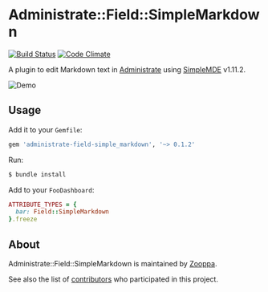# Administrate::Field::SimpleMarkdown

[![Build Status](https://travis-ci.com/zooppa/administrate-field-simple_markdown.svg?branch=master)](https://travis-ci.com/zooppa/administrate-field-simple_markdown)
[![Code Climate](https://codeclimate.com/github/zooppa/administrate-field-simple_markdown/badges/gpa.svg)](https://codeclimate.com/github/zooppa/administrate-field-simple_markdown)

A plugin to edit Markdown text in [Administrate] using [SimpleMDE] v1.11.2.

![Demo](https://raw.githubusercontent.com/zooppa/administrate-field-simple_markdown/master/demo.gif)

## Usage

Add it to your `Gemfile`:

```ruby
gem 'administrate-field-simple_markdown', '~> 0.1.2'
```

Run:

```bash
$ bundle install
```

Add to your `FooDashboard`:

```ruby
ATTRIBUTE_TYPES = {
  bar: Field::SimpleMarkdown
}.freeze
```

## About

Administrate::Field::SimpleMarkdown is maintained by [Zooppa].

See also the list of [contributors](https://github.com/zooppa/administrate-field-simple_markdown/contributors) who participated in this project.

[administrate]: https://github.com/thoughtbot/administrate
[simplemde]: https://github.com/NextStepWebs/simplemde-markdown-editor
[zooppa]: https://www.zooppa.com/
